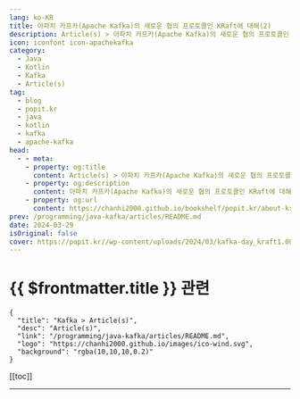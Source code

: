 ```yaml
---
lang: ko-KR
title: 아파치 카프카(Apache Kafka)의 새로운 협의 프로토콜인 KRaft에 대해(2)
description: Article(s) > 아파치 카프카(Apache Kafka)의 새로운 협의 프로토콜인 KRaft에 대해(2)
icon: iconfont icon-apachekafka
category:
  - Java
  - Kotlin
  - Kafka
  - Article(s)
tag: 
  - blog
  - popit.kr
  - java
  - kotlin
  - kafka
  - apache-kafka
head:  
  - - meta:
    - property: og:title
      content: Article(s) > 아파치 카프카(Apache Kafka)의 새로운 협의 프로토콜인 KRaft에 대해(2)
    - property: og:description
      content: 아파치 카프카(Apache Kafka)의 새로운 협의 프로토콜인 KRaft에 대해(2)
    - property: og:url
      content: https://chanhi2000.github.io/bookshelf/popit.kr/about-kraft-kafkas-new-consensus-protocol-2.html
prev: /programming/java-kafka/articles/README.md
date: 2024-03-29
isOriginal: false
cover: https://popit.kr//wp-content/uploads/2024/03/kafka-day_kraft1.002-600x450.jpeg
---
```


# {{ $frontmatter.title }} 관련

```component VPCard
{
  "title": "Kafka > Article(s)",
  "desc": "Article(s)",
  "link": "/programming/java-kafka/articles/README.md",
  "logo": "https://chanhi2000.github.io/images/ico-wind.svg",
  "background": "rgba(10,10,10,0.2)"
}
```

[[toc]]

---

<SiteInfo
  name="아파치 카프카(Apache Kafka)의 새로운 협의 프로토콜인 KRaft에 대해(2) | Popit"
  desc="이번 글에서는 이전 글에 이어 KRaft의 구성 방법, 마이그레이션 전략, 릴리스 노트와 향후 계획에 대해 살펴보겠습니다. 아직 이전 글 을 읽어보지 못한 분들은 이전 글을 먼저 읽어보시기를 추천드립니다. KRaft의 구성 전통적인 주키퍼 모드를 사용하면서 많은 사용자들이 느꼈던 불편함 중 하나는 바로 주키퍼와 카프카 서버를 별도로 운영해야 한다는 점이었습니다. 이는 단순히 별도의 애플리케이션 운영 관리를 넘어서, 추가로 별도의 물리적 서버 자원의 할당까지 포함하고 있습니다. 제가 받은 많은 질문 중 하나도, 주키퍼 물리 서버의 할당과 관련된 주제로, 주키퍼와 카프카를 동일한 서버에서 실행해도 되는지에 관한 것이었습니다. 사실 주키퍼는 카프카를 관리하는 역할을 하므로, 이상적으로는 카프카와 분리된 별도의 서버에서 운영하는 것을 권장합니다. 하지만 이는 강제성을 요구하는 것도 아니고, 서버의 리소스 제약이 있는 경우 주키퍼와 카프카를 동일한 서버에서 실행할 수도 있습니다.  KRaft의 등장 이후 카프카 사용자들이 환영한 변화중 하나는 주키퍼의 의존성 제거입니다. 이는 애플리케이션의 관리 단순화뿐만 아니라, 물리적 서버의 리소스 절감도 가능하다고 생각했던 것"
  url="https://popit.kr/%ec%95%84%ed%8c%8c%ec%b9%98-%ec%b9%b4%ed%94%84%ec%b9%b4apache-kafka%ec%9d%98-%ec%83%88%eb%a1%9c%ec%9a%b4-%ed%98%91%ec%9d%98-%ed%94%84%eb%a1%9c%ed%86%a0%ec%bd%9c%ec%9d%b8-kraft%ec%97%90-%eb%8c%80-2/"
  logo="https://popit.kr/wp-content/uploads/2016/08/favicon_32x32.png"
  preview="https://popit.kr//wp-content/uploads/2024/03/kafka-day_kraft1.002-600x450.jpeg"/>

<!-- TODO: 작성 -->
